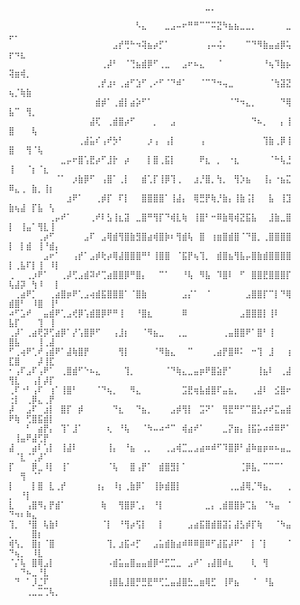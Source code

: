 ⠀⠀⠀⠀⠀⠀⠀⠀⠀⠀⠀⠀⠀⠀⠀⠀⠀⠀⠀⠀⠀⠀⠀⠀⠀⠀⠀⠀⠀⠀⠀⠀⠀⠀⣀⡀⠀⠀⠀⠀⠀⠀⠀⠀⠀⠀⠀⠀⠀⠀⠀⠀⠀⠀⠀⠀⠀⠀
⠀⠀⠀⠀⠀⠀⠀⠀⠀⠀⠀⠀⠀⠀⠀⠀⠀⠀⠀⠀⠀⠀⠣⣄⠀⠀⠀⣀⣠⠤⠖⠛⠛⠉⠉⠭⣝⠳⣦⣦⣀⣀⡀⠀⠀⠀⠀⠀⣀⡤⠄⠀⠀⠀⠀⠀⠀⠀
⠀⠀⠀⠀⠀⠀⠀⠀⠀⠀⠀⠀⠀⠀⠀⠀⠀⠀⣠⡞⢛⠓⠲⢽⣦⡴⡋⠁⠀⠀⠀⠀⠀⠀⢠⠤⢬⠄⠀⠀⠀⠉⠙⠻⣷⣤⣴⡿⢥⡖⠲⣆⠀⠀⠀⠀⠀⠀
⠀⠀⠀⠀⠀⠀⠀⠀⠀⠀⠀⠀⠀⠀⠀⠀⢀⡼⠃⠀⠈⢙⣦⣾⡿⠋⢀⣀⠀⠀⣠⠖⠦⣄⠀⠀⠈⠀⠀⠀⠀⠀⠀⠀⠘⢦⠹⣷⡦⢽⣶⢾⡀⠀⠀⠀⠀⠀
⠀⠀⠀⠀⠀⠀⠀⠀⠀⠀⠀⠀⠀⠀⠀⢀⡞⣰⠆⢀⣴⠋⣱⠋⢀⠔⠋⠈⠙⠾⠁⠀⠀⠈⠉⠙⠲⢤⣀⠀⠀⠀⠀⠀⠀⠈⢳⣽⣝⢦⡈⢷⣷⠀⠀⠀⠀⠀
⠀⠀⠀⠀⠀⠀⠀⠀⠀⠀⠀⠀⠀⠀⠀⣾⡾⠁⢀⣾⡇⣴⡵⠋⠁⠀⠀⠀⠀⠀⠀⠀⠀⠀⠀⠀⠀⠀⠈⠙⠲⣄⡀⠀⠀⠀⠀⠙⢿⣧⠉⠀⢻⡀⠀⠀⠀⠀
⠀⠀⠀⠀⠀⠀⠀⠀⠀⠀⠀⠀⠀⠀⣼⢏⠀⢀⣾⣿⡴⠋⠀⠀⠀⡀⠀⠀⣠⠀⠀⠀⠀⠀⠀⠀⠀⠀⠀⠀⠀⠀⠙⠦⡀⠀⠀⡄⢸⣿⠀⠀⠀⢧⠀⠀⠀⠀
⠀⠀⠀⠀⠀⠀⠀⠀⠀⠀⠀⠀⢀⣼⣥⠎⢠⠞⡳⠃⠀⠀⠀⠀⡰⢠⠀⢠⡇⠀⠀⠀⠀⢠⠀⠀⠀⠀⠀⠀⠀⠀⠀⠀⢹⣷⢀⡿⢸⣿⠀⠀⢻⠈⢧⠀⠀⠀
⠀⠀⠀⠀⠀⠀⠀⠀⠀⣀⡤⠖⣿⢡⣟⡴⠋⣸⡗⠀⡴⠀⠀⠀⡇⣿⢀⣯⡇⠀⠀⠀⠀⠟⣆⠀⡀⠀⠐⣆⠀⠀⠀⠀⠀⠈⠓⢧⣘⢸⠀⠀⠈⡆⠈⣆⠀⠀
⠀⠀⠀⠀⠀⠀⠀⠀⠈⠁⠀⡰⣷⡿⠋⠀⢠⣿⠁⢀⡇⠀⠀⣾⢁⡏⢸⡿⢹⢀⠀⠀⣰⡘⣿⡀⢳⡀⠀⢻⡱⣦⠀⠀⢸⡄⠐⣦⣍⠿⣄⢀⠀⣷⡀⢸⡆⠀
⠀⠀⠀⠀⠀⠀⠀⠀⠀⠀⣰⠟⠁⠀⠀⢀⡾⡏⠀⠏⡇⠀⠀⣿⣿⣿⣿⠁⢸⣼⡄⠀⢿⣛⡟⢷⡘⣷⡄⢸⣷⢨⡇⠀⠀⣧⠀⢸⣹⣷⢦⣼⠀⡏⣧⠀⢣⠀
⠀⠀⠀⠀⠀⠀⠀⢀⡤⠞⠁⠀⠀⠀⢀⠞⠇⣣⢸⣆⣽⠀⣀⣿⠛⢻⡏⠙⢾⣇⢷⠀⢸⣿⠃⠒⠿⣷⢿⢾⣝⣯⣧⠀⠀⣸⣷⣀⣿⡇⠀⢸⣤⠁⢻⣇⢸⠀
⠀⠀⠀⠀⠀⢀⡴⠋⠀⠀⠀⠀⠀⣠⠏⠀⣠⢿⣾⢻⣿⣷⣻⣿⣴⢾⣿⡷⠆⢻⣾⢧⠀⣿⠀⢰⣶⣿⣾⣿⠈⠙⣿⡀⢀⣿⣿⣿⣿⡇⠀⡇⣾⠀⢸⠘⣾⡄
⠀⠀⠀⠀⠀⠀⣠⠖⠁⠀⠀⢠⡞⠁⣠⡾⢗⡴⢿⣼⣿⣿⣿⠛⠃⢸⣿⣿⠀⠈⣯⡟⢦⢹⡀⠀⣾⣿⣦⢻⣧⡤⣿⣷⣾⣿⣿⣿⣿⡇⢀⣧⠏⡇⢸⠀⠸⡇
⢀⠀⠀⢀⡰⠟⠁⠀⠀⢀⡼⢋⣠⣾⠽⠞⢉⣴⣿⣿⡿⠛⣿⡄⠀⠀⠉⠁⠀⠀⠘⢧⠀⠻⣧⠀⠹⣿⠇⠀⠋⠀⣿⣿⣟⣿⣿⣿⡏⢧⣼⡽⠀⢳⠸⠀⠀⡇
⠀⢀⣴⠟⡁⠀⠀⢀⣴⣿⡶⠟⢁⣠⢴⣾⣯⣿⣿⣿⠁⠈⣿⣷⠀⠀⠀⠀⠀⠀⣠⡌⠁⠀⠈⠀⠀⠀⠀⠀⠀⣠⣿⣿⡏⠉⡇⠙⢿⣾⣿⠃⠀⠸⣿⠀⢸⠃
⠴⠋⣡⠞⠀⠀⣤⣾⠟⢁⣠⢞⡿⢡⣾⣿⡿⠟⠛⢸⠀⠀⠘⣿⣆⠀⠀⠀⠀⠀⠿⠀⠀⠀⠀⠀⠀⠀⠀⠀⣠⣿⣿⣿⡇⢸⠇⠀⠀⣧⡏⠀⠀⠀⢹⠀⢸⠀
⢀⡼⠁⢀⣴⢟⡽⢋⣴⡿⠁⡜⢡⣿⡿⠋⠀⠀⢠⣸⡆⠀⠀⠈⠻⣦⣀⠀⠀⢀⣀⠀⠀⠀⠀⠀⠀⢀⣤⣿⣿⠟⠁⣿⠃⢸⠀⠀⠀⣿⣧⠀⠀⠀⢸⢀⣼⠀
⠋⢀⢴⠟⢁⠞⢠⣾⠟⠁⣼⢷⣿⡟⠀⠀⠀⠀⠀⢻⡇⠀⠀⠀⠀⠈⠻⣷⣄⠀⠀⠉⠀⠀⠀⢀⣴⡟⣿⠿⠅⠀⠒⢹⠀⣸⠀⠀⢰⣏⣿⠀⠀⠀⡼⢸⣏⠀
⠂⢠⠏⣠⠏⢠⠟⠁⠀⢀⣿⣾⠋⠑⠦⣄⠀⠀⠀⠀⢹⡀⠀⠀⠀⠀⠀⠈⠙⢷⣄⣀⣤⡶⠟⣿⣵⡟⠁⠀⠀⠀⠀⢸⣦⠇⠀⢀⣼⢻⣇⠀⠀⢠⡇⡼⡏⠀
⢀⠏⠐⠃⢠⠏⠀⢰⠁⢸⣿⠃⠀⠀⠀⠈⠙⢦⡀⠀⠀⠻⣄⠀⠀⠀⠀⠀⠀⠀⣩⣟⢶⣧⣾⣿⠏⣤⣦⡀⠀⠀⢀⣼⠇⠀⣪⣿⠖⢐⡇⠀⢀⡿⣄⢀⡟⠀
⡼⠀⠀⣠⠏⠀⣰⡇⠀⣿⡏⠀⡾⠀⠀⠀⠀⠀⠙⣆⠀⠀⠙⣦⡀⠀⠀⠀⣠⡾⢻⡇⠀⣩⠝⠁⠀⢻⣟⠛⠋⠉⣿⣣⡴⠞⣍⣤⣾⠟⢷⠀⢋⣿⣯⣾⡇⠀
⠀⠀⠀⠃⠀⣴⡟⡄⠀⢹⠁⣸⠁⠀⠀⠀⠀⢆⠀⠘⢧⠀⠀⠈⠳⠤⠴⠚⠉⠀⢾⣴⠞⠁⠀⠀⠀⣀⡝⣶⡄⢸⣯⡥⠴⠾⠿⠟⠁⠀⢸⣤⠟⣼⢋⡟⠀⠀
⣼⠀⠀⠀⣴⠇⢡⡇⠀⢸⣼⠇⠀⠀⠀⠀⠀⢸⡄⠀⠘⣦⠀⢀⡀⠀⠀⢀⣠⢾⣉⣀⣠⣴⠶⠾⠋⠹⣿⡿⠃⣼⠷⣶⡶⠶⠦⣤⣀⠀⠈⣇⠈⢁⡼⠁⠀⠀
⡏⠀⠀⠀⡿⣀⠸⡇⠀⢸⠁⠀⠀⠀⠀⠀⠀⠈⢧⠀⠀⣿⢠⡟⠁⠀⣾⣿⣻⡇⠁⠀⠀⠀⠀⠀⠀⠀⠀⠀⢈⡿⣧⡀⠉⠉⠉⠁⠀⠀⠀⢻⠀⠈⠁⠀⠀⠀
⡇⠀⠀⠀⡇⣿⠀⣇⢀⡞⠀⠀⠀⠀⠀⢰⡄⠀⠸⡆⢀⣷⡿⠁⠀⢸⡷⣾⣿⡇⠀⠀⠀⠀⠀⠀⠀⠀⢀⣀⣼⢿⡈⠻⣦⡀⠀⠀⢀⡀⠀⠘⡇⠀⠀⠀⠀⠀
⣇⠀⠀⢠⣿⠻⡄⡟⣾⠁⠀⠀⠀⠀⠀⠀⢷⠀⠀⢻⣿⡿⢁⡄⠀⠘⡇⠀⠀⠀⠀⠀⠀⠀⣀⡄⢀⣾⣿⣿⡷⢉⣧⠀⠈⠳⣤⠀⠈⠙⠲⠆⠷⣄⠀⠀⠀⠀
⢹⡀⠀⠘⣿⠀⢧⣷⠇⠀⠀⠀⠀⠀⠀⠀⠈⡇⠀⠘⢻⡴⢫⡇⠀⠀⡇⠀⠀⠀⠀⣠⣴⣯⣿⣾⣿⣽⡅⣼⣣⡾⡏⢷⠀⠀⠈⠳⣤⡀⠀⠀⠀⣿⡆⠀⠀⠀
⢾⢣⡀⠀⣿⡆⠈⣿⠀⠀⠀⠀⠀⠀⠀⠀⠀⢹⡀⣰⣯⠴⡋⠀⠀⣠⣥⣾⣷⣴⠾⠿⠿⣿⠿⠋⣼⣯⡼⠟⠁⠀⡇⠈⡇⠀⠀⠀⠈⠙⢦⡀⠀⠸⣇⠀⠀⠀
⠈⡌⢧⠀⣿⢿⣠⡇⠀⠀⠀⠀⠀⠀⠀⠀⠀⠠⣾⣥⣤⣿⣤⣤⣾⡿⠚⣋⣉⣀⠀⣠⠞⠁⢠⣼⣿⠾⣆⠀⠀⠀⢇⠀⢻⠀⠀⠀⠀⠀⠀⠙⠦⣀⠘⣇⠀⠀
⠀⠙⠀⠁⡸⣈⠏⠀⠀⠀⠀⠀⠀⠀⠀⠀⠀⢰⣿⣧⣸⣿⡛⣛⣟⠛⢋⣁⣤⣼⣿⣓⣀⣶⢿⣋⠀⢸⠟⣦⠀⠀⠈⠀⠘⣧⠀⠀⠀⠀⠀⠀⢀⣀⣉⢉⢧⡀
